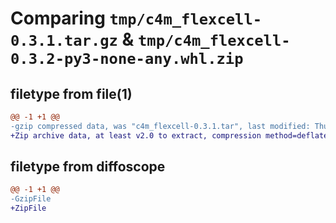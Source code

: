 # Comparing `tmp/c4m_flexcell-0.3.1.tar.gz` & `tmp/c4m_flexcell-0.3.2-py3-none-any.whl.zip`

## filetype from file(1)

```diff
@@ -1 +1 @@
-gzip compressed data, was "c4m_flexcell-0.3.1.tar", last modified: Thu Apr 20 14:00:35 2023, max compression
+Zip archive data, at least v2.0 to extract, compression method=deflate
```

## filetype from diffoscope

```diff
@@ -1 +1 @@
-GzipFile
+ZipFile
```

